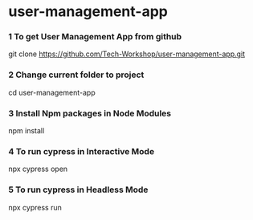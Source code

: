 # user-management-app

### 1 To get User Management App from github

git clone https://github.com/Tech-Workshop/user-management-app.git
 
### 2 Change current folder to project

cd user-management-app
 
### 3 Install Npm packages in Node Modules

npm install

### 4 To run cypress in Interactive Mode

npx cypress open

### 5 To run cypress in Headless Mode

npx cypress run